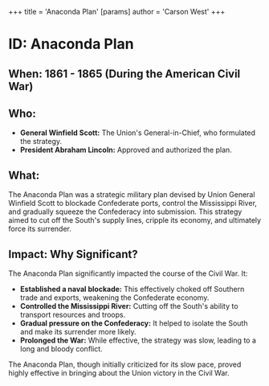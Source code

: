 +++
 title = 'Anaconda Plan'
[params]
	author = 'Carson West'
+++
# ID: Anaconda Plan

## When:  1861 - 1865 (During the American Civil War)

## Who:  
* **General Winfield Scott:**  The Union's General-in-Chief, who formulated the strategy.
* **President Abraham Lincoln:**  Approved and authorized the plan.

## What: 
The Anaconda Plan was a strategic military plan devised by Union General Winfield Scott to blockade Confederate ports, control the Mississippi River, and gradually squeeze the Confederacy into submission.  This strategy aimed to cut off the South's supply lines, cripple its economy, and ultimately force its surrender.

## Impact: Why Significant? 
The Anaconda Plan significantly impacted the course of the Civil War. It: 

* **Established a naval blockade:** This effectively choked off Southern trade and exports, weakening the Confederate economy. 
* **Controlled the Mississippi River:**  Cutting off the South's ability to transport resources and troops.
* **Gradual pressure on the Confederacy:** It helped to isolate the South and make its surrender more likely. 
* **Prolonged the War:** While effective, the strategy was slow, leading to a long and bloody conflict. 

The Anaconda Plan, though initially criticized for its slow pace, proved highly effective in bringing about the Union victory in the Civil War. 
